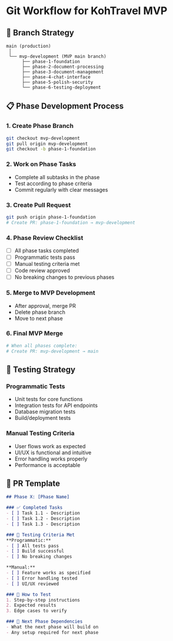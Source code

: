 # Git Workflow for KohTravel MVP

## 🌳 Branch Strategy

```
main (production)
 │
 └── mvp-development (MVP main branch)
      ├── phase-1-foundation
      ├── phase-2-document-processing  
      ├── phase-3-document-management
      ├── phase-4-chat-interface
      ├── phase-5-polish-security
      └── phase-6-testing-deployment
```

## 📋 Phase Development Process

### 1. Create Phase Branch
```bash
git checkout mvp-development
git pull origin mvp-development
git checkout -b phase-1-foundation
```

### 2. Work on Phase Tasks
- Complete all subtasks in the phase
- Test according to phase criteria
- Commit regularly with clear messages

### 3. Create Pull Request
```bash
git push origin phase-1-foundation
# Create PR: phase-1-foundation → mvp-development
```

### 4. Phase Review Checklist
- [ ] All phase tasks completed
- [ ] Programmatic tests pass
- [ ] Manual testing criteria met
- [ ] Code review approved
- [ ] No breaking changes to previous phases

### 5. Merge to MVP Development
- After approval, merge PR
- Delete phase branch
- Move to next phase

### 6. Final MVP Merge
```bash
# When all phases complete:
# Create PR: mvp-development → main
```

## 🧪 Testing Strategy

### Programmatic Tests
- Unit tests for core functions
- Integration tests for API endpoints
- Database migration tests
- Build/deployment tests

### Manual Testing Criteria
- User flows work as expected
- UI/UX is functional and intuitive
- Error handling works properly
- Performance is acceptable

## 📝 PR Template

```markdown
## Phase X: [Phase Name]

### ✅ Completed Tasks
- [ ] Task 1.1 - Description
- [ ] Task 1.2 - Description
- [ ] Task 1.3 - Description

### 🧪 Testing Criteria Met
**Programmatic:**
- [ ] All tests pass
- [ ] Build successful
- [ ] No breaking changes

**Manual:**
- [ ] Feature works as specified
- [ ] Error handling tested
- [ ] UI/UX reviewed

### 📱 How to Test
1. Step-by-step instructions
2. Expected results
3. Edge cases to verify

### 🔄 Next Phase Dependencies
- What the next phase will build on
- Any setup required for next phase
```